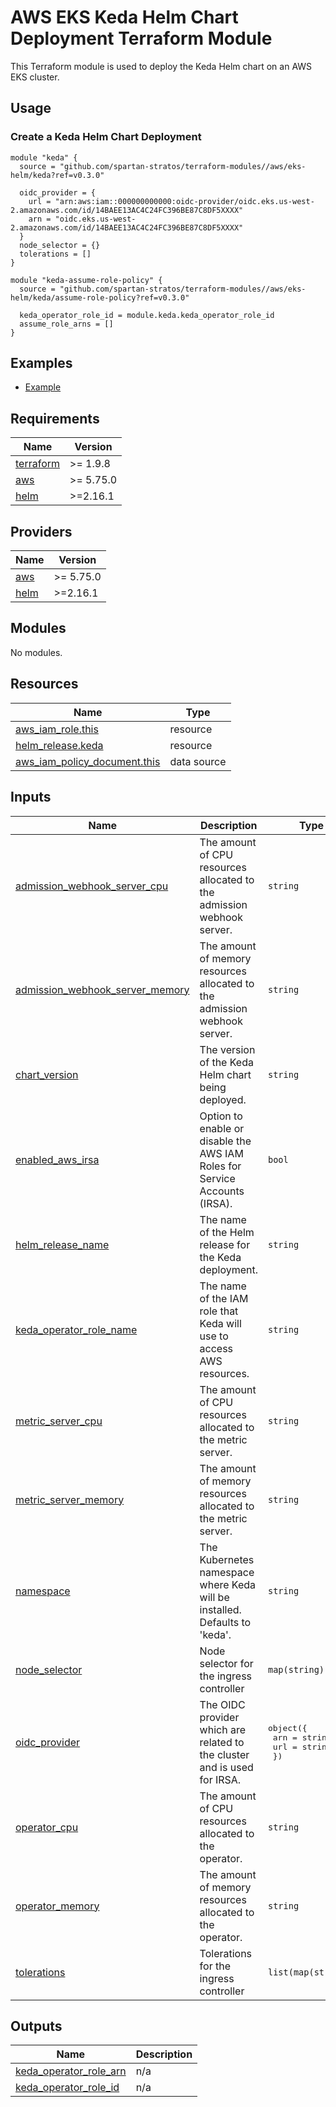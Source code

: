 # AWS EKS Keda Helm Chart Deployment Terraform Module

This Terraform module is used to deploy the Keda Helm chart on an AWS EKS cluster.

## Usage

### Create a Keda Helm Chart Deployment

```hcl
module "keda" {
  source = "github.com/spartan-stratos/terraform-modules//aws/eks-helm/keda?ref=v0.3.0"

  oidc_provider = {
    url = "arn:aws:iam::000000000000:oidc-provider/oidc.eks.us-west-2.amazonaws.com/id/14BAEE13AC4C24FC396BE87C8DF5XXXX"
    arn = "oidc.eks.us-west-2.amazonaws.com/id/14BAEE13AC4C24FC396BE87C8DF5XXXX"
  }
  node_selector = {}
  tolerations = []
}

module "keda-assume-role-policy" {
  source = "github.com/spartan-stratos/terraform-modules//aws/eks-helm/keda/assume-role-policy?ref=v0.3.0"

  keda_operator_role_id = module.keda.keda_operator_role_id
  assume_role_arns = []
}
```

## Examples

- [Example](./examples/complete/)

<!-- BEGIN_TF_DOCS -->

## Requirements

| Name                                                                      | Version   |
|---------------------------------------------------------------------------|-----------|
| <a name="requirement_terraform"></a> [terraform](#requirement\_terraform) | >= 1.9.8  |
| <a name="requirement_aws"></a> [aws](#requirement\_aws)                   | >= 5.75.0 |
| <a name="requirement_helm"></a> [helm](#requirement\_helm)                | >=2.16.1  |

## Providers

| Name                                                 | Version   |
|------------------------------------------------------|-----------|
| <a name="provider_aws"></a> [aws](#provider\_aws)    | >= 5.75.0 |
| <a name="provider_helm"></a> [helm](#provider\_helm) | >=2.16.1  |

## Modules

No modules.

## Resources

| Name                                                                                                                               | Type        |
|------------------------------------------------------------------------------------------------------------------------------------|-------------|
| [aws_iam_role.this](https://registry.terraform.io/providers/hashicorp/aws/latest/docs/resources/iam_role)                          | resource    |
| [helm_release.keda](https://registry.terraform.io/providers/hashicorp/helm/latest/docs/resources/release)                          | resource    |
| [aws_iam_policy_document.this](https://registry.terraform.io/providers/hashicorp/aws/latest/docs/data-sources/iam_policy_document) | data source |

## Inputs

| Name                                                                                                                                  | Description                                                                | Type                                                                   | Default           | Required |
|---------------------------------------------------------------------------------------------------------------------------------------|----------------------------------------------------------------------------|------------------------------------------------------------------------|-------------------|:--------:|
| <a name="input_admission_webhook_server_cpu"></a> [admission\_webhook\_server\_cpu](#input\_admission\_webhook\_server\_cpu)          | The amount of CPU resources allocated to the admission webhook server.     | `string`                                                               | `"50m"`           |    no    |
| <a name="input_admission_webhook_server_memory"></a> [admission\_webhook\_server\_memory](#input\_admission\_webhook\_server\_memory) | The amount of memory resources allocated to the admission webhook server.  | `string`                                                               | `"64Mi"`          |    no    |
| <a name="input_chart_version"></a> [chart\_version](#input\_chart\_version)                                                           | The version of the Keda Helm chart being deployed.                         | `string`                                                               | `"2.16.1"`        |    no    |
| <a name="input_enabled_aws_irsa"></a> [enabled\_aws\_irsa](#input\_enabled\_aws\_irsa)                                                | Option to enable or disable the AWS IAM Roles for Service Accounts (IRSA). | `bool`                                                                 | `true`            |    no    |
| <a name="input_helm_release_name"></a> [helm\_release\_name](#input\_helm\_release\_name)                                             | The name of the Helm release for the Keda deployment.                      | `string`                                                               | `"keda"`          |    no    |
| <a name="input_keda_operator_role_name"></a> [keda\_operator\_role\_name](#input\_keda\_operator\_role\_name)                         | The name of the IAM role that Keda will use to access AWS resources.       | `string`                                                               | `"keda-operator"` |    no    |
| <a name="input_metric_server_cpu"></a> [metric\_server\_cpu](#input\_metric\_server\_cpu)                                             | The amount of CPU resources allocated to the metric server.                | `string`                                                               | `"50m"`           |    no    |
| <a name="input_metric_server_memory"></a> [metric\_server\_memory](#input\_metric\_server\_memory)                                    | The amount of memory resources allocated to the metric server.             | `string`                                                               | `"64Mi"`          |    no    |
| <a name="input_namespace"></a> [namespace](#input\_namespace)                                                                         | The Kubernetes namespace where Keda will be installed. Defaults to 'keda'. | `string`                                                               | `"keda"`          |    no    |
| <a name="input_node_selector"></a> [node\_selector](#input\_node\_selector)                                                           | Node selector for the ingress controller                                   | `map(string)`                                                          | `{}`              |    no    |
| <a name="input_oidc_provider"></a> [oidc\_provider](#input\_oidc\_provider)                                                           | The OIDC provider which are related to the cluster and is used for IRSA.   | <pre>object({<br/>    arn = string<br/>    url = string<br/>  })</pre> | n/a               |   yes    |
| <a name="input_operator_cpu"></a> [operator\_cpu](#input\_operator\_cpu)                                                              | The amount of CPU resources allocated to the operator.                     | `string`                                                               | `"100m"`          |    no    |
| <a name="input_operator_memory"></a> [operator\_memory](#input\_operator\_memory)                                                     | The amount of memory resources allocated to the operator.                  | `string`                                                               | `"256Mi"`         |    no    |
| <a name="input_tolerations"></a> [tolerations](#input\_tolerations)                                                                   | Tolerations for the ingress controller                                     | `list(map(string))`                                                    | `[]`              |    no    |

## Outputs

| Name                                                                                                         | Description |
|--------------------------------------------------------------------------------------------------------------|-------------|
| <a name="output_keda_operator_role_arn"></a> [keda\_operator\_role\_arn](#output\_keda\_operator\_role\_arn) | n/a         |
| <a name="output_keda_operator_role_id"></a> [keda\_operator\_role\_id](#output\_keda\_operator\_role\_id)    | n/a         |

<!-- END_TF_DOCS -->
